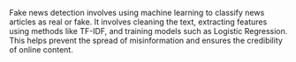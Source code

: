 Fake news detection involves using machine learning to classify news articles as real or fake. It involves cleaning the text, extracting features using methods like TF-IDF, and training models such as Logistic Regression. This helps prevent the spread of misinformation and ensures the credibility of online content.
